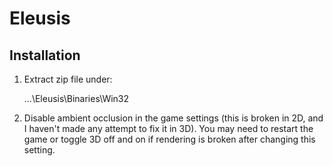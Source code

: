 Eleusis
=======

Installation
------------
1. Extract zip file under:

    ...\Eleusis\Binaries\Win32

2. Disable ambient occlusion in the game settings (this is broken in 2D, and I
   haven't made any attempt to fix it in 3D). You may need to restart the game
   or toggle 3D off and on if rendering is broken after changing this setting.
